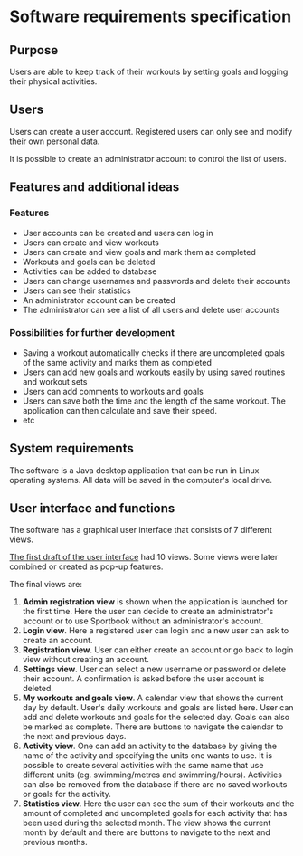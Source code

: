 # Software requirements specification

## Purpose

Users are able to keep track of their workouts by setting goals and logging their physical activities.

## Users

Users can create a user account. Registered users can only see and modify their own personal data.

It is possible to create an administrator account to control the list of users.

## Features and additional ideas

### Features
* User accounts can be created and users can log in
* Users can create and view workouts
* Users can create and view goals and mark them as completed
* Workouts and goals can be deleted
* Activities can be added to database
* Users can change usernames and passwords and delete their accounts
* Users can see their statistics
* An administrator account can be created
* The administrator can see a list of all users and delete user accounts

### Possibilities for further development
* Saving a workout automatically checks if there are uncompleted goals of the same activity and marks them as completed
* Users can add new goals and workouts easily by using saved routines and workout sets
* Users can add comments to workouts and goals
* Users can save both the time and the length of the same workout. The application can then calculate and save their speed.
* etc

## System requirements

The software is a Java desktop application that can be run in Linux operating systems. All data will be saved in the computer's local drive.

## User interface and functions

The software has a graphical user interface that consists of 7 different views.

[The first draft of the user interface](https://github.com/mshroom/otm-harjoitustyo/blob/master/dokumentointi/ui_first_draft.md)
had 10 views. Some views were later combined or created as pop-up features.

The final views are:

1.  **Admin registration view** is shown when the application is launched for the first time. Here the user can decide
to create an administrator's account or to use Sportbook without an administrator's account.
2. **Login view**. Here a registered user can login and a new user can ask to create an account.
3. **Registration view**. User can either create an account or go back to login view without creating an account.
4. **Settings view**. User can select a new username or password or delete their account. A confirmation is asked
before the user account is deleted.
5. **My workouts and goals view**. A calendar view that shows the current day by default. User's daily workouts and goals
are listed here. User can add and delete workouts and goals for the selected day. Goals can also be marked as complete.
There are buttons to navigate the calendar to the next and previous days.
6. **Activity view**. One can add an activity to the database by giving the name of the activity and specifying the units one wants to use. It is possible to create several activities with the same name that use different units (eg. swimming/metres and swimming/hours). Activities can also be removed from the database if there are no saved workouts or goals for the activity.
7. **Statistics view**. Here the user can see the sum of their workouts and the amount of completed and uncompleted goals for each activity that has been used during the selected month. The view shows the current month by default and there are buttons to navigate to the next and previous months.
